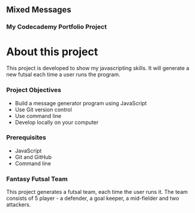 ## Mixed Messages
### My Codecademy Portfolio Project

# About this project
This project is developed to show my javascripting skills. It will generate a new futsal each time a user runs the program.

### Project Objectives
* Build a message generator program using JavaScript
* Use Git version control
* Use command line
* Develop locally on your computer

### Prerequisites
* JavaScript
* Git and GitHub
* Command line

### Fantasy Futsal Team
This project generates a futsal team, each time the user runs it. The team consists of 5 player - a defender, a goal keeper, a mid-fielder and two attackers.  
